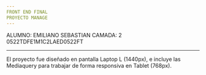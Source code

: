 ```yaml
---
FRONT END FINAL
PROYECTO MANAGE
---
```


ALUMNO: EMILIANO SEBASTIAN
CAMADA: 2
0522TDFE1M1C2LAED0522FT

---

El proyecto fue diseñado en pantalla Laptop L (1440px), e incluye las Mediaquery para
trabajar de forma responsiva en Tablet (768px).
